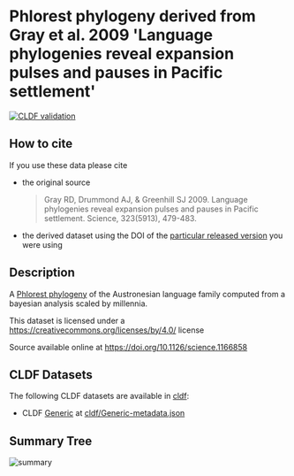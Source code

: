 # Phlorest phylogeny derived from Gray et al. 2009 'Language phylogenies reveal expansion pulses and pauses in Pacific settlement'

[![CLDF validation](https://github.com/phlorest/gray_et_al2009/workflows/CLDF-validation/badge.svg)](https://github.com/phlorest/gray_et_al2009/actions?query=workflow%3ACLDF-validation)

## How to cite

If you use these data please cite
- the original source
  > Gray RD, Drummond AJ, & Greenhill SJ 2009. Language phylogenies reveal expansion pulses and pauses in Pacific settlement. Science, 323(5913), 479-483.
- the derived dataset using the DOI of the [particular released version](../../releases/) you were using

## Description

A [Phlorest phylogeny](https://github.com/phlorest) of the Austronesian language family computed from a bayesian analysis scaled by millennia.


This dataset is licensed under a https://creativecommons.org/licenses/by/4.0/ license

Source available online at https://doi.org/10.1126/science.1166858


## CLDF Datasets

The following CLDF datasets are available in [cldf](cldf):

- CLDF [Generic](https://github.com/cldf/cldf/tree/master/modules/Generic) at [cldf/Generic-metadata.json](cldf/Generic-metadata.json)

## Summary Tree

![summary](https://raw.githubusercontent.com/phlorest/gray_et_al2009/main/summary_tree.svg)